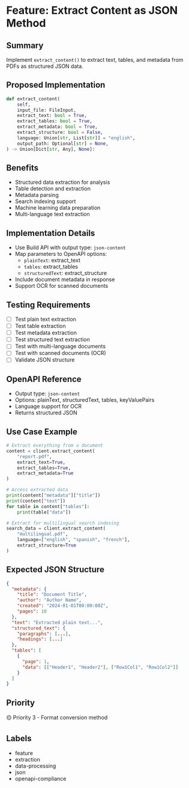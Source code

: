 # Feature: Extract Content as JSON Method

## Summary
Implement `extract_content()` to extract text, tables, and metadata from PDFs as structured JSON data.

## Proposed Implementation
```python
def extract_content(
    self,
    input_file: FileInput,
    extract_text: bool = True,
    extract_tables: bool = True,
    extract_metadata: bool = True,
    extract_structure: bool = False,
    language: Union[str, List[str]] = "english",
    output_path: Optional[str] = None,
) -> Union[Dict[str, Any], None]:
```

## Benefits
- Structured data extraction for analysis
- Table detection and extraction
- Metadata parsing
- Search indexing support
- Machine learning data preparation
- Multi-language text extraction

## Implementation Details
- Use Build API with output type: `json-content`
- Map parameters to OpenAPI options:
  - `plainText`: extract_text
  - `tables`: extract_tables
  - `structuredText`: extract_structure
- Include document metadata in response
- Support OCR for scanned documents

## Testing Requirements
- [ ] Test plain text extraction
- [ ] Test table extraction
- [ ] Test metadata extraction
- [ ] Test structured text extraction
- [ ] Test with multi-language documents
- [ ] Test with scanned documents (OCR)
- [ ] Validate JSON structure

## OpenAPI Reference
- Output type: `json-content`
- Options: plainText, structuredText, tables, keyValuePairs
- Language support for OCR
- Returns structured JSON

## Use Case Example
```python
# Extract everything from a document
content = client.extract_content(
    "report.pdf",
    extract_text=True,
    extract_tables=True,
    extract_metadata=True
)

# Access extracted data
print(content["metadata"]["title"])
print(content["text"])
for table in content["tables"]:
    print(table["data"])

# Extract for multilingual search indexing
search_data = client.extract_content(
    "multilingual.pdf",
    language=["english", "spanish", "french"],
    extract_structure=True
)
```

## Expected JSON Structure
```json
{
  "metadata": {
    "title": "Document Title",
    "author": "Author Name",
    "created": "2024-01-01T00:00:00Z",
    "pages": 10
  },
  "text": "Extracted plain text...",
  "structured_text": {
    "paragraphs": [...],
    "headings": [...]
  },
  "tables": [
    {
      "page": 1,
      "data": [["Header1", "Header2"], ["Row1Col1", "Row1Col2"]]
    }
  ]
}
```

## Priority
🟡 Priority 3 - Format conversion method

## Labels
- feature
- extraction
- data-processing
- json
- openapi-compliance